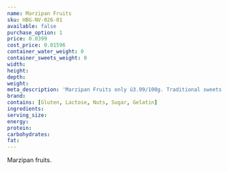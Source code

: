 ```yaml
---
name: Marzipan Fruits
sku: HBG-NV-026-01
available: false
purchase_option: 1
price: 0.0399
cost_price: 0.01596
container_water_weight: 0
container_sweets_weight: 0
width: 
height: 
depth: 
weight: 
meta_description: 'Marzipan Fruits only ú3.99/100g. Traditional sweets and more at Humbugs Confectionery Store. Specialists in satisfying your sweet tooth!'
brand: 
contains: [Gluten, Lactose, Nuts, Sugar, Gelatin]
ingredients: 
serving_size: 
energy: 
protein: 
carbohydrates: 
fat: 
---
```

Marzipan fruits.